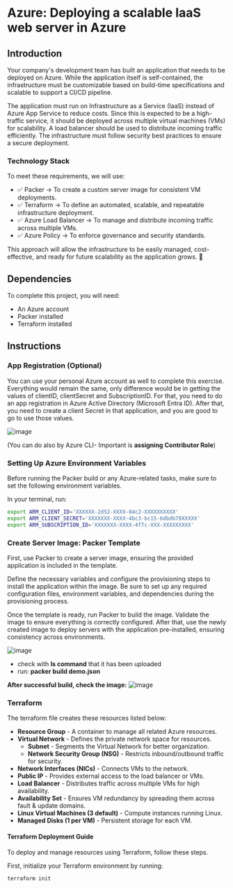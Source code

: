 # Azure: Deploying a scalable IaaS web server in Azure

## Introduction
Your company's development team has built an application that needs to be deployed on Azure. While the application itself is self-contained, the infrastructure must be customizable based on build-time specifications and scalable to support a CI/CD pipeline.

The application must run on Infrastructure as a Service (IaaS) instead of Azure App Service to reduce costs.
Since this is expected to be a high-traffic service, it should be deployed across multiple virtual machines (VMs) for scalability.
A load balancer should be used to distribute incoming traffic efficiently.
The infrastructure must follow security best practices to ensure a secure deployment.

### Technology Stack
To meet these requirements, we will use:
- ✅ Packer → To create a custom server image for consistent VM deployments.
- ✅ Terraform → To define an automated, scalable, and repeatable infrastructure deployment.
- ✅ Azure Load Balancer → To manage and distribute incoming traffic across multiple VMs.
- ✅ Azure Policy → To enforce governance and security standards.

This approach will allow the infrastructure to be easily managed, cost-effective, and ready for future scalability as the application grows. 🚀


## Dependencies
To complete this project, you will need:

- An Azure account
- Packer installed
- Terraform installed

## Instructions

### App Registration (Optional)

You can use your personal Azure account as well to complete this exercise. Everything would remain the same, only difference would be in getting the values of clientID, clientSecret and SubscriptionID. For that, you need to do an app registration in Azure Active Directory (Microsoft Entra ID). After that, you need to create a client Secret in that application, and you are good to go to use those values.

![image](https://github.com/user-attachments/assets/c4a0119f-fd22-4dd0-a1c0-efd32c41316b)

(You can do also by Azure CLI- Important is **assigning Contributor Role**)

### Setting Up Azure Environment Variables

Before running the Packer build or any Azure-related tasks, make sure to set the following environment variables.

In your terminal, run:

```bash
export ARM_CLIENT_ID='XXXXXX-2d52-XXXX-84c2-XXXXXXXXXX'
export ARM_CLIENT_SECRET='XXXXXXX-XXXX-4bc3-bc15-6dbdb78XXXXX'
export ARM_SUBSCRIPTION_ID='XXXXXXX-XXXX-4f7c-XXX-XXXXXXXXX'
```

### Create Server Image: Packer Template

First, use Packer to create a server image, ensuring the provided application is included in the template. 

Define the necessary variables and configure the provisioning steps to install the application within the image. 
Be sure to set up any required configuration files, environment variables, and dependencies during the provisioning process.

Once the template is ready, run Packer to build the image. Validate the image to ensure everything is correctly configured. After that, use the newly created image to deploy servers with the application pre-installed, ensuring consistency across environments.

![image](https://github.com/user-attachments/assets/78461956-e237-4b4e-a745-5eada937310f)





- check with **ls command** that it has been uploaded
- run: **packer build demo.json**



**After successful build, check the image:**
![image](https://github.com/user-attachments/assets/ae19cbf6-1318-4387-8247-a0b0825b50bb)



### Terraform 

The terraform file creates these resources listed below:

- **Resource Group** - A container to manage all related Azure resources.  
- **Virtual Network** - Defines the private network space for resources.  
  - **Subnet** - Segments the Virtual Network for better organization.  
  - **Network Security Group (NSG)** - Restricts inbound/outbound traffic for security.  
- **Network Interfaces (NICs)** - Connects VMs to the network.  
- **Public IP** - Provides external access to the load balancer or VMs.  
- **Load Balancer** - Distributes traffic across multiple VMs for high availability.  
- **Availability Set** - Ensures VM redundancy by spreading them across fault & update domains.  
- **Linux Virtual Machines (3 default)** - Compute instances running Linux.  
- **Managed Disks (1 per VM)** - Persistent storage for each VM.  



#### Terraform Deployment Guide

To deploy and manage resources using Terraform, follow these steps.

First, initialize your Terraform environment by running:

```sh
terraform init





